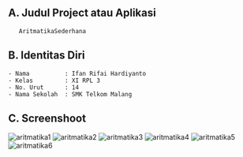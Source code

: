 ## A. Judul Project atau Aplikasi
       AritmatikaSederhana
 
## B. Identitas Diri
    - Nama          : Ifan Rifai Hardiyanto
    - Kelas         : XI RPL 3
    - No. Urut      : 14
    - Nama Sekolah  : SMK Telkom Malang
   
## C. Screenshoot
![aritmatika1](https://cloud.githubusercontent.com/assets/22077698/22853457/82c9cf40-f089-11e6-8e3d-a3cb452bb2ea.png)
![aritmatika2](https://cloud.githubusercontent.com/assets/22077698/22853458/89675b56-f089-11e6-9e3f-0da30fc420d3.png)
![aritmatika3](https://cloud.githubusercontent.com/assets/22077698/22853461/8e7789cc-f089-11e6-8880-f025916d1196.png)
![aritmatika4](https://cloud.githubusercontent.com/assets/22077698/22853463/9639a29e-f089-11e6-8886-4abc8c9ce830.png)
![aritmatika5](https://cloud.githubusercontent.com/assets/22077698/22853464/9aa21f5a-f089-11e6-987f-5b0753d6f73a.png)
![aritmatika6](https://cloud.githubusercontent.com/assets/22077698/22853465/9e5cdc34-f089-11e6-8f18-3a2defdf4db5.png)
